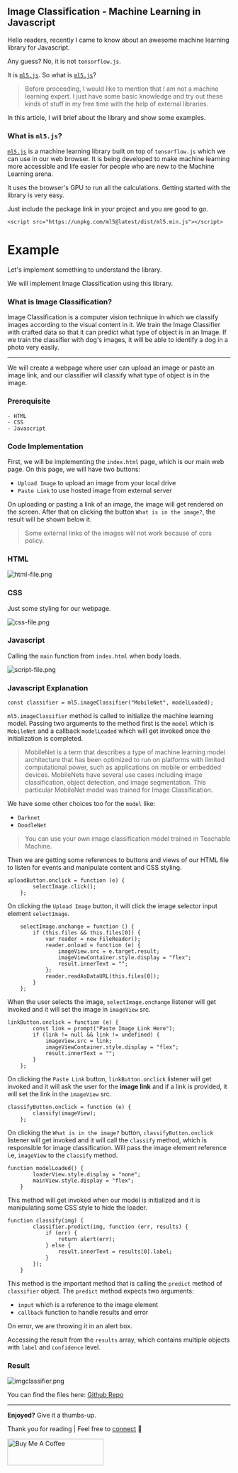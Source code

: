 ## Image Classification - Machine Learning in Javascript

Hello readers, recently I came to know about an awesome machine learning library for Javascript. 

Any guess? No, it is not `tensorflow.js`.

It is [`ml5.js`](https://learn.ml5js.org/). So what is [`ml5.js`](https://learn.ml5js.org/)?

> Before proceeding, I would like to mention that I am not a machine learning expert. I just have some basic knowledge and try out these kinds of stuff in my free time with the help of external libraries.

In this article, I will brief about the library and show some examples.

### What is `ml5.js`?

[`ml5.js`](https://learn.ml5js.org/) is a machine learning library built on top of `tensorflow.js` which we can use in our web browser. It is being developed to make machine learning more accessible and life easier for people who are new to the Machine Learning arena.

It uses the browser's GPU to run all the calculations. Getting started with the library is very easy.

Just include the package link in your project and you are good to go.

```
<script src="https://unpkg.com/ml5@latest/dist/ml5.min.js"></script>
```

# Example

Let's implement something to understand the library.

We will implement Image Classification using this library.

### What is Image Classification?

Image Classification is a computer vision technique in which we classify images according to the visual content in it. We train the Image Classifier with crafted data so that it can predict what type of object is in an Image. If we train the classifier with dog's images, it will be able to identify a dog in a photo very easily.

---

We will create a webpage where user can upload an image or paste an image link, and our classifier will classify what type of object is in the image.


### Prerequisite

```
- HTML
- CSS
- Javascript
```

### Code Implementation

First, we will be implementing the `index.html` page, which is our main web page.
On this page, we will have two buttons:
- `Upload Image` to upload an image from your local drive
- `Paste Link` to use hosted image from external server

On uploading or pasting a link of an image, the image will get rendered on the screen. After that on clicking the button `What is in the image?`, the result will be shown below it.

> Some external links of the images will not work because of cors policy.


### HTML


![html-file.png](https://cdn.hashnode.com/res/hashnode/image/upload/v1620152207552/ZMCHVRwF0.png)

### CSS

Just some styling for our webpage.


![css-file.png](https://cdn.hashnode.com/res/hashnode/image/upload/v1620152470414/sUlm_-3ON.png)


### Javascript

Calling the `main` function from `index.html` when body loads.


![script-file.png](https://cdn.hashnode.com/res/hashnode/image/upload/v1620152337360/f4Jk2whQl.png)

### Javascript Explanation

```
const classifier = ml5.imageClassifier("MobileNet", modelLoaded);
```
`ml5.imageClassifier` method is called to initialize the machine learning model.
Passing two arguments to the method first is the `model` which is `MobileNet` and a callback `modelLoaded` which will get invoked once the initialization is completed.

> MobileNet is a term that describes a type of machine learning model architecture that has been optimized to run on platforms with limited computational power, such as applications on mobile or embedded devices. MobileNets have several use cases including image classification, object detection, and image segmentation. This particular MobileNet model was trained for Image Classification.

We have some other choices too for the `model` like:
- `Darknet`
- `DoodleNet`

> You can use your own image classification model trained in Teachable Machine.

Then we are getting some references to buttons and views of our HTML file to listen for events and manipulate content and CSS styling.

```
uploadButton.onclick = function (e) {
		selectImage.click();
	};
```
On clicking the `Upload Image` button, it will click the image selector input element `selectImage`.

```
	selectImage.onchange = function () {
		if (this.files && this.files[0]) {
			var reader = new FileReader();
			reader.onload = function (e) {
				imageView.src = e.target.result;
				imageViewContainer.style.display = "flex";
				result.innerText = "";
			};
			reader.readAsDataURL(this.files[0]);
		}
	};
```
When the user selects the image, `selectImage.onchange` listener will get invoked and it will set the image in `imageView` src.

```
linkButton.onclick = function (e) {
		const link = prompt("Paste Image Link Here");
		if (link != null && link != undefined) {
			imageView.src = link;
			imageViewContainer.style.display = "flex";
			result.innerText = "";
		}
	};
```
On clicking the `Paste Link` button, `linkButton.onclick` listener will get invoked and it will ask the user for the <strong>image link</strong> and if a link is provided, it will set the link in the `imageView` src.

```
classifyButton.onclick = function (e) {
		classify(imageView);
	};
```
On clicking the `What is in the image?` button, `classifyButton.onclick` listener will get invoked and it will call the `classify` method, which is responsible for image classification. Will pass the image element reference i.e, `imageView` to the `classify` method.

```
function modelLoaded() {
		loaderView.style.display = "none";
		mainView.style.display = "flex";
	}
```
This method will get invoked when our model is initialized and it is manipulating some CSS style to hide the loader.

```
function classify(img) {
		classifier.predict(img, function (err, results) {
			if (err) {
				return alert(err);
			} else {
				result.innerText = results[0].label;
			}
		});
	}
```
This method is the important method that is calling the `predict` method of `classifier` object. The `predict` method expects two arguments:
- `input` which is a reference to the image element
- `callback` function to handle results and error

On error, we are throwing it in an alert box.

Accessing the result from the `results` array, which contains multiple objects with `label` and `confidence` level. 


### Result

![imgclassifier.png](https://cdn.hashnode.com/res/hashnode/image/upload/v1620125382401/2jEHOhudK.png)

You can find the files here: [Github Repo](https://github.com/bibekkakati/blogs-projects/tree/main/javascript/ml5js/image-classification)

---

<strong>Enjoyed?</strong> Give it a thumbs-up.

Thank you for reading | Feel free to [connect](https://bibekkakati.me) 👋

<a href="https://www.buymeacoffee.com/bibekkakati" target="_blank"><img src="https://cdn.buymeacoffee.com/buttons/v2/default-yellow.png" alt="Buy Me A Coffee" style="height: 60px !important;width: 217px !important;" ></a>